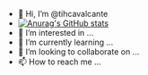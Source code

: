 - 👋 Hi, I’m @tihcavalcante
- [![Anurag's GitHub stats](https://github-readme-stats.vercel.app/api?username=tihcavalcante&show_icons=true&theme=darcula&bg_color=00000000)](https://github.com/tihcavalcante/github-readme-stats)
- 👀 I’m interested in ...
- 🌱 I’m currently learning ...
- 💞️ I’m looking to collaborate on ...
- 📫 How to reach me ...

<!---
tihcavalcante/tihcavalcante is a ✨ special ✨ repository because its `README.md` (this file) appears on your GitHub profile.
You can click the Preview link to take a look at your changes.
--->
